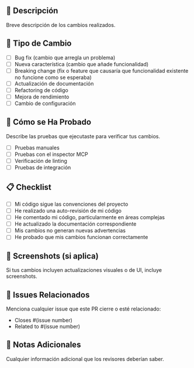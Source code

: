 ## 📝 Descripción

Breve descripción de los cambios realizados.

## 🔄 Tipo de Cambio

- [ ] Bug fix (cambio que arregla un problema)
- [ ] Nueva característica (cambio que añade funcionalidad)
- [ ] Breaking change (fix o feature que causaría que funcionalidad existente no funcione como se esperaba)
- [ ] Actualización de documentación
- [ ] Refactoring de código
- [ ] Mejora de rendimiento
- [ ] Cambio de configuración

## 🧪 Cómo se Ha Probado

Describe las pruebas que ejecutaste para verificar tus cambios.

- [ ] Pruebas manuales
- [ ] Pruebas con el inspector MCP
- [ ] Verificación de linting
- [ ] Pruebas de integración

## 📋 Checklist

- [ ] Mi código sigue las convenciones del proyecto
- [ ] He realizado una auto-revisión de mi código
- [ ] He comentado mi código, particularmente en áreas complejas
- [ ] He actualizado la documentación correspondiente
- [ ] Mis cambios no generan nuevas advertencias
- [ ] He probado que mis cambios funcionan correctamente

## 📸 Screenshots (si aplica)

Si tus cambios incluyen actualizaciones visuales o de UI, incluye screenshots.

## 🔗 Issues Relacionados

Menciona cualquier issue que este PR cierre o esté relacionado:
- Closes #(issue number)
- Related to #(issue number)

## 📝 Notas Adicionales

Cualquier información adicional que los revisores deberían saber.